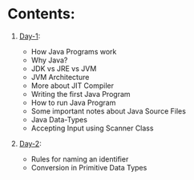 # Contents:
1. [Day-1](./day-wise_notes/day1.md):

      * How Java Programs work
      * Why Java?
      * JDK vs JRE vs JVM
      * JVM Architecture
      * More about JIT Compiler
      * Writing the first Java Program
      * How to run Java Program
      * Some important notes about Java Source Files
      * Java Data-Types
      * Accepting Input using Scanner Class

2. [Day-2](./day-wise_notes/day2.md):

      * Rules for naming an identifier
      * Conversion in Primitive Data Types



